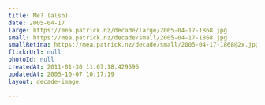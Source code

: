 ```yaml
---
title: Me? (also)
date: 2005-04-17
large: https://mea.patrick.nz/decade/large/2005-04-17-1868.jpg
small: https://mea.patrick.nz/decade/small/2005-04-17-1868.jpg
smallRetina: https://mea.patrick.nz/decade/small/2005-04-17-1868@2x.jpg
flickrUrl: null
photoId: null
createdAt: 2011-01-30 11:07:18.429596
updatedAt: 2005-10-07 10:17:19
layout: decade-image

---
```


